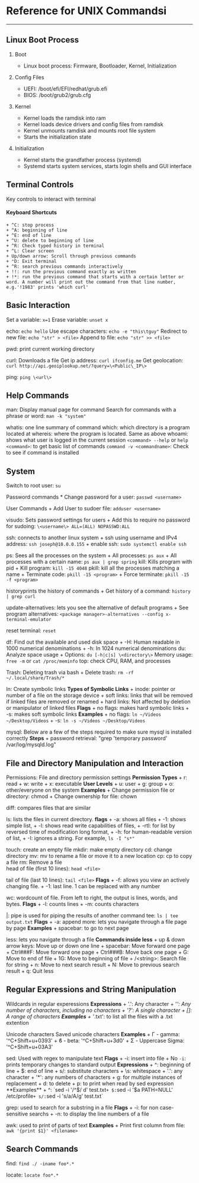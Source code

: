 # Reference for UNIX Commandsi
---
## Linux Boot Process
1. Boot
	+ Linux boot process: Firmware, Bootloader, Kernel, Initialization

2. Config Files
	+ UEFI: /boot/efi/EFI/redhat/grub.efi
	+ BIOS: /boot/grub2/grub.cfg

3. Kernel
	+ Kernel loads the ramdisk into ram
	+ Kernel loads device drivers and config files from ramdisk
	+ Kernel unmounts ramdisk and mounts root file system
	+ Starts the initialization state

4. Initialization
	+ Kernel starts the grandfather process (systemd)
	+ Systemd starts system services, starts login shells and GUI interface

## Terminal Controls
Key controls to interact with terminal
#### Keyboard Shortcuts
	+ ^C: stop process
	+ ^A: beginning of line
	+ ^E: end of line
	+ ^U: delete to beginning of line
	+ ^R: Check typed history in terminal
	+ ^L: Clear screen
	+ Up/down arrow: Scroll through previous commands	
	+ ⌃D: Exit terminal
	+ ^R: search previous commands interactively
	+ !!: run the previous command exactly as written
	+ !*: run the previous command that starts with a certain letter or word. A number will print out the command from that line number, e.g.'!1983' prints 'which curl'

## Basic Interaction
Set a variable: `x=1`
Erase variable: `unset x`

echo: `echo hello`
Use escape characters: `echo -e "this\tguy"`
Redirect to new file: `echo "str" > <file>`
Append to file: `echo "str" >> <file>`

pwd: print current working directory

curl: Downloads a file
Get ip address: `curl ifconfig.me`
Get geolocation: `curl http://api.geoiplookup.net/?query=\<Public\_IP\>`

ping: `ping \<url\>`

## Help Commands
man: Display manual page for command
Search for commands with a phrase or word: `man -k "system"`

whatis: one line summary of command
which: which directory is a program located at
whereis: where the program is located. Same as above
whoami: shows what user is logged in the current session
`<command> --help` or `help <command>`: to get basic list of commands
`command -v <commandname>`: Check to see if command is installed

## System
Switch to root user: `su`

Password commands
	* Change password for a user: `passwd <username>`
	
User Commands
	+ Add User to sudoer file: `adduser <username>`

visudo: Sets password settings for users
	+ Add this to require no password for sudoing: `\<username\> ALL=(ALL) NOPASSWD:ALL`

ssh: connects to another linux system
	+ ssh using username and IPv4 address: `ssh joseph@10.0.0.155`
	+ enable ssh: `sudo systemctl enable ssh`

ps: Sees all the processes on the system
	+ All processes: `ps aux`
	+ All processes with a certain name:  `ps aux | grep spring`
kill: Kills program with pid
	+ Kill program:	`kill -15 4048`
pkill: kill all the processes matching a name
	+ Terminate code: `pkill -15 <program>` 
	+ Force terminate: `pkill -15 -f <program>`
	
historyprints the history of commands
	+ Get history of a command: `history | grep curl`

update-alternatives: lets you see the alternative of default programs
	+ See program alternatives: `<package manager>-alternatives --config x-terminal-emulator`

reset terminal: `reset`

df: Find out the available and used disk space
	+ -H: Human readable in 1000 numerical denominations
	+ -h: In 1024 numerical denominations
du: Analyze space usage
	+ Options: `du [-h|c|s] \<directory\>`
Memory usage: `free -m` or `cat /proc/meminfo`
top: check CPU, RAM, and processes

Trash: Deleting trash via bash
	+ Delete trash: `rm -rf ~/.local/share/Trash/*`

ln: Create symbolic links
	**Types of Symbolic Links**
	+ inode: pointer or number of a file on the storage device
	+ soft links: links that will be removed if linked files are removed or renamed
	+ hard links: Not affected by deletion or manipulator of linked files
	**Flags**
	+ no flags: makes hard symbolic links
	+ -s: makes soft symbolic links
	**Examples**
	+ no flags: `ln ~/Videos ~/Desktop/Videos`
	+ -s: `ln -s ~/Videos ~/Desktop/Videos`

mysql: Below are a few of the steps required to make sure mysql is installed correctly
	**Steps**
	+ password retrieval: "grep 'temporary password' /var/log/mysqld.log"

## File and Directory Manipulation and Interaction
Permissions: File and directory permission settings
	**Permission Types**
	+ r: read
	+ w: write
	+ x: executable
	**User Levels**
	+ u: user
	+ g: group
	+ o: other/everyone on the system
	**Examples**
	+ Change permission file or directory: chmod <filename>
	+ Change ownership for file: chown <username> <filename>

diff: compares files that are similar

ls: lists the files in current directory.
	**flags**
	+ -a:	 shows all files
	+ -1:	 shows simple list, 
	+ -l:	 shows read write capabilities of files, 
	+ -rtl:	 for list by reversed time of modification long format, 
	+ -h:	 for human-readable version of list, 
	+ -I: ignores a string. For example, `ls -I "s*"`

touch: create an empty file
mkdir: make empty directory
cd: change directory
mv: mv to rename a file or move it to a new location
cp: cp to copy a file
rm: Remove a file                        
head of file (first 10 lines): `head <file>`

tail of file (last 10 lines): `tail <file>` 
	**Flags**
	+ -f:	allows you view an actively changing file.
	+ -1:	last line. 1 can be replaced with any number

wc: wordcount of file. From left to right, the output is lines, words, and bytes.
	**Flags**
	+ -l: counts lines
	+ -m: counts characters

|: pipe is used for piping the results of another command
tee: `ls | tee output.txt`
	**Flags**
	+ -a: append
more: lets you navigate through a file page by page
	**Examples**
	+ spacebar: to go to next page

less: lets you navigate through a file
	**Commands inside less**
	+ up & down arrow keys:	Move up or down one line
	+ spacebar:		Move forward one page
	+ Ctrl###F:			Move forward one page
	+ Ctrl###B:			Move back one page
	+ G:			Move to end of file
	+ 1G:			Move to beginning of file
	+ /\<string\>:		Search file for string
	+ n:			Move to next search result
	+ N:			Move to previous search result
	+ q:			Quit less

## Regular Expressions and String Manipulation

Wildcards in regular experessions
	**Expressions**
	+ '.': Any character
	+ '*': Any number of characters, including no characters
	+  '?': A single character
	+  []:  A range of characters
	**Examples**
	+ '*.txt': to list all the files with a .txt extention

Unicode characters
Saved unicode characters
	**Examples**
	+ Γ - gamma: '^C+Shift+u+0393'
	+ ϐ - beta: '^C+Shift+u+3d0'
	+ Σ - Uppercase Sigma: '^C+Shift+u+03A3'

sed: Used with regex to manipulate text
	**Flags**
	+ -i: insert into file
	+ No `-i`: prints temporary changes to standard output
	**Expressions**
	+ ^: beginning of line
	+ $: end of line
	+ s/: substitute characters
	+ \s: whitespace
	+ '.': any character
	+ '*': any numbers of characters
	+ g: for multiple instances of replacement
	+ d: to delete
	+ p: to print when read by sed expression
	**Examples**
	+ ^: `sed -i '/^$/ d' test.txt`
	+ $: `sed -i '$a PATH=NULL' /etc/profile`
	+ s/: `sed -i 's/a/A/g' test.txt`	 

grep: used to search for a substring in a file
	**Flags**
	+ -i:	for non case-sensitive searchs
	+ -n:	to display the line numbers of a file

awk: used to print of parts of text
	**Examples**
	+ Print first column from file: `awk '{print $1}' <filename>`

## Search Commands
find: `find ./ -iname foo*.*`

locate: `locate foo*.*`

